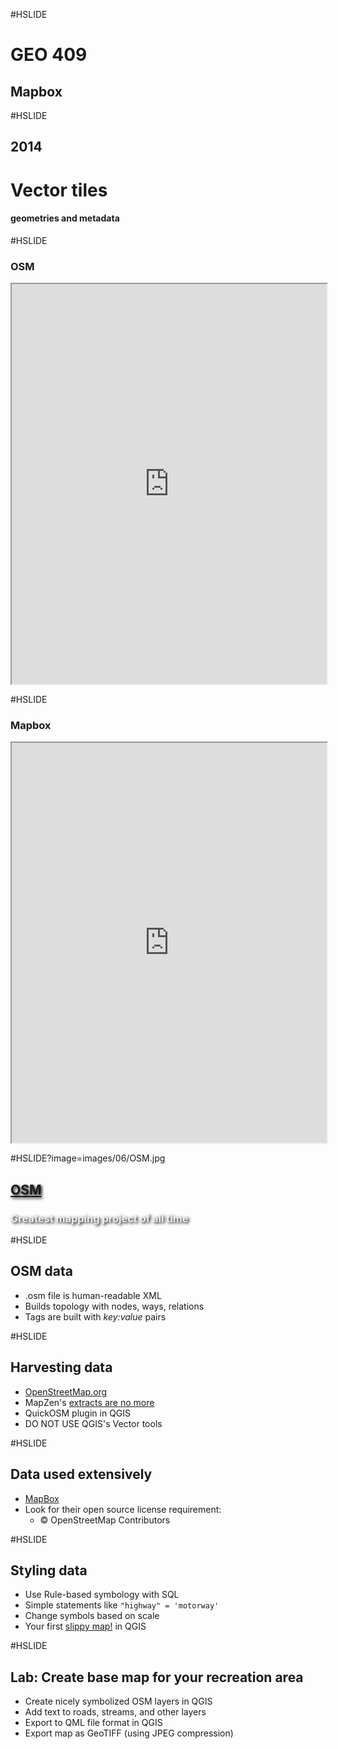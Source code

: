 #HSLIDE
# GEO 409
## Mapbox


#HSLIDE
## 2014
# Vector tiles
#### geometries and metadata

#HSLIDE
### OSM
<iframe src="https://www.openstreetmap.org/#map=2/37.3/-79.4" width="100%" height="640"></iframe>

#HSLIDE
### Mapbox
<iframe src="https://api.mapbox.com/styles/v1/mapbox/streets-v9.html?title=true&access_token=pk.eyJ1IjoibWFwYm94IiwiYSI6ImNpejY4M29iazA2Z2gycXA4N2pmbDZmangifQ.-g_vE53SD2WrJ6tFX7QHmA#1.07/0/0" width="100%" height="640"></iframe>

#HSLIDE?image=images/06/OSM.jpg
<h2 style="color:#eee;text-shadow: 2px 2px 4px #000;"><a href="https://www.openstreetmap.org/history#map=11/38.0492/-84.5000&layers=N" target="blank">OSM</a></h2>
<h3 style="color:#eee;text-shadow: 2px 2px 4px #000;">Greatest mapping project of all time</h3>


#HSLIDE
## OSM data
* .osm file is human-readable XML
* Builds topology with nodes, ways, relations
* Tags are built with _key:value_ pairs

#HSLIDE
## Harvesting data
* [OpenStreetMap.org](http://www.openstreetmap.org)
* MapZen's [extracts are no more](https://mapzen.com/)
* QuickOSM plugin in QGIS
* DO NOT USE QGIS's Vector tools

#HSLIDE
## Data used extensively
* [MapBox](https://www.mapbox.com/maps/)
* Look for their open source license requirement:
	* &copy; OpenStreetMap Contributors


#HSLIDE
## Styling data
* Use Rule-based symbology with SQL
* Simple statements like `"highway" = 'motorway'`
* Change symbols based on scale
* Your first [slippy map!](https://tastyfreeze.github.io/hometown-map/lex-parks/tiles.html) in QGIS

#HSLIDE
## Lab: Create base map for your recreation area
* Create nicely symbolized OSM layers in QGIS
* Add text to roads, streams, and other layers
* Export to QML file format in QGIS
* Export map as GeoTIFF (using JPEG compression)
